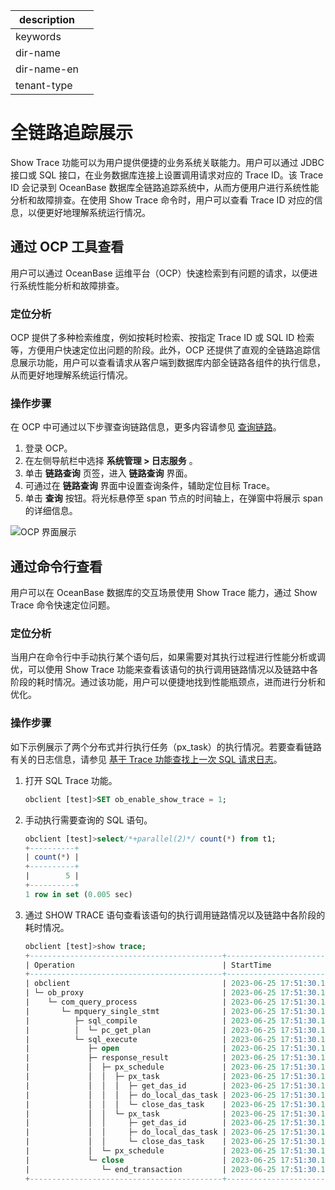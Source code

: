|description||
|---|---|
|keywords||
|dir-name||
|dir-name-en||
|tenant-type||

# 全链路追踪展示

Show Trace 功能可以为用户提供便捷的业务系统关联能力。用户可以通过 JDBC 接口或 SQL 接口，在业务数据库连接上设置调用请求对应的 Trace ID。该 Trace ID 会记录到 OceanBase 数据库全链路追踪系统中，从而方便用户进行系统性能分析和故障排查。在使用 Show Trace 命令时，用户可以查看 Trace ID 对应的信息，以便更好地理解系统运行情况。

## 通过 OCP 工具查看

用户可以通过 OceanBase 运维平台（OCP）快速检索到有问题的请求，以便进行系统性能分析和故障排查。

### 定位分析

OCP 提供了多种检索维度，例如按耗时检索、按指定 Trace ID 或 SQL ID 检索等，方便用户快速定位出问题的阶段。此外，OCP 还提供了直观的全链路追踪信息展示功能，用户可以查看请求从客户端到数据库内部全链路各组件的执行信息，从而更好地理解系统运行情况。

### 操作步骤

在 OCP 中可通过以下步骤查询链路信息，更多内容请参见 [查询链路](https://www.oceanbase.com/docs/enterprise-oceanbase-ocp-cn-10000000002100810)。

1. 登录 OCP。
2. 在左侧导航栏中选择 **系统管理 > 日志服务** 。
3. 单击 **链路查询** 页签，进入 **链路查询** 界面。
4. 可通过在 **链路查询** 界面中设置查询条件，辅助定位目标 Trace。
5. 单击 **查询** 按钮。将光标悬停至 span 节点的时间轴上，在弹窗中将展示 span 的详细信息。

![OCP 界面展示](https://obbusiness-private.oss-cn-shanghai.aliyuncs.com/doc/img/ocp/%E9%93%BE%E8%B7%AF%E8%AF%A6%E6%83%851.png)

## 通过命令行查看

用户可以在 OceanBase 数据库的交互场景使用 Show Trace 能力，通过 Show Trace 命令快速定位问题。

### 定位分析

当用户在命令行中手动执行某个语句后，如果需要对其执行过程进行性能分析或调优，可以使用  Show Trace 功能来查看该语句的执行调用链路情况以及链路中各阶段的耗时情况。通过该功能，用户可以便捷地找到性能瓶颈点，进而进行分析和优化。

### 操作步骤

如下示例展示了两个分布式并行执行任务（px_task）的执行情况。若要查看链路有关的日志信息，请参见 [基于 Trace 功能查找上一次 SQL 请求日志](https://www.oceanbase.com/docs/common-oceanbase-database-cn-10000000001702462)。

1. 打开 SQL Trace 功能。

    ```sql
    obclient [test]>SET ob_enable_show_trace = 1;
    ```

2. 手动执行需要查询的 SQL 语句。

    ```sql
    obclient [test]>select/*+parallel(2)*/ count(*) from t1;
    +----------+
    | count(*) |
    +----------+
    |        5 |
    +----------+
    1 row in set (0.005 sec)
    ```

3. 通过 SHOW TRACE 语句查看该语句的执行调用链路情况以及链路中各阶段的耗时情况。

    ```sql
    obclient [test]>show trace;
    +-------------------------------------------+----------------------------+------------+
    | Operation                                 | StartTime                  | ElapseTime |
    +-------------------------------------------+----------------------------+------------+
    | obclient                                  | 2023-06-25 17:51:30.143537 | 4.667 ms   |
    | └─ ob_proxy                               | 2023-06-25 17:51:30.143716 | 4.301 ms   |
    |    └─ com_query_process                   | 2023-06-25 17:51:30.145119 | 2.527 ms   |
    |       └─ mpquery_single_stmt              | 2023-06-25 17:51:30.145123 | 2.513 ms   |
    |          ├─ sql_compile                   | 2023-06-25 17:51:30.145133 | 0.107 ms   |
    |          │  └─ pc_get_plan                | 2023-06-25 17:51:30.145135 | 0.061 ms   |
    |          └─ sql_execute                   | 2023-06-25 17:51:30.145252 | 2.350 ms   |
    |             ├─ open                       | 2023-06-25 17:51:30.145252 | 0.073 ms   |
    |             ├─ response_result            | 2023-06-25 17:51:30.145339 | 2.186 ms   |
    |             │  ├─ px_schedule             | 2023-06-25 17:51:30.145342 | 1.245 ms   |
    |             │  │  ├─ px_task              | 2023-06-25 17:51:30.146391 | 1.113 ms   |
    |             │  │  │  ├─ get_das_id        | 2023-06-25 17:51:30.146979 | 0.001 ms   |
    |             │  │  │  ├─ do_local_das_task | 2023-06-25 17:51:30.147012 | 0.050 ms   |
    |             │  │  │  └─ close_das_task    | 2023-06-25 17:51:30.147237 | 0.014 ms   |
    |             │  │  └─ px_task              | 2023-06-25 17:51:30.146399 | 0.868 ms   |
    |             │  │     ├─ get_das_id        | 2023-06-25 17:51:30.147002 | 0.001 ms   |
    |             │  │     ├─ do_local_das_task | 2023-06-25 17:51:30.147036 | 0.041 ms   |
    |             │  │     └─ close_das_task    | 2023-06-25 17:51:30.147183 | 0.011 ms   |
    |             │  └─ px_schedule             | 2023-06-25 17:51:30.147437 | 0.001 ms   |
    |             └─ close                      | 2023-06-25 17:51:30.147536 | 0.049 ms   |
    |                └─ end_transaction         | 2023-06-25 17:51:30.147571 | 0.002 ms   |
    +-------------------------------------------+----------------------------+------------+
    ```
